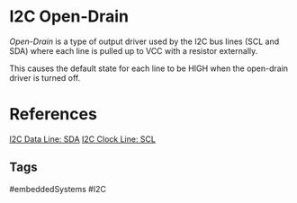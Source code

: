 # I2C Open-Drain 

*Open-Drain* is a type of output driver used by the I2C bus lines (SCL and SDA) where each line is pulled up to VCC with a resistor externally.

This causes the default state for each line to be HIGH when the open-drain driver is turned off.

# References
[I2C Data Line: SDA](../202112050552)
[I2C Clock Line: SCL](../202112050607)

## Tags
#embeddedSystems #I2C
